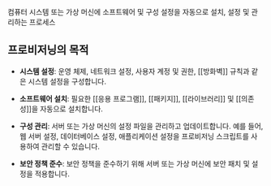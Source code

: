 컴퓨터 시스템 또는 가상 머신에 소프트웨어 및 구성 설정을 자동으로 설치, 설정 및 관리하는 프로세스

## 프로비저닝의 목적

- **시스템 설정**: 운영 체제, 네트워크 설정, 사용자 계정 및 권한, [[방화벽]] 규칙과 같은 시스템 설정을 구성합니다.
    
- **소프트웨어 설치**: 필요한 [[응용 프로그램]], [[패키지]], [[라이브러리]] 및 [[의존성]]을 자동으로 설치합니다.
    
- **구성 관리**: 서버 또는 가상 머신의 설정 파일을 관리하고 업데이트합니다. 예를 들어, 웹 서버 설정, 데이터베이스 설정, 애플리케이션 설정을 프로비저닝 스크립트를 사용하여 관리할 수 있습니다.
    
- **보안 정책 준수**: 보안 정책을 준수하기 위해 서버 또는 가상 머신에 보안 패치 및 설정을 적용합니다.

